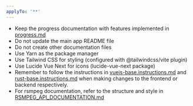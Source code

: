 ```yaml
---
applyTo: '**'
---
```


- Keep the progress documentation with features implemented in [progress.md](/progress.md)
- Do not update the main app README file
- Do not create other documentation files
- Use Yarn as the package manager
- Use Tailwind CSS for styling (configured with @tailwindcss/vite plugin)
- Use Lucide Vue Next for icons (lucide-vue-next package)
- Remember to follow the instructions in [vuejs-base.instructions.md](/.github/instructions/vuejs-base.instructions.md) and [rust-base.instructions.md](/.github/instructions/rust-base.instructions.md) when making changes to the frontend or backend respectively.
- For rsmpeg documentation, refer to the structure and style in [RSMPEG_API_DOCUMENTATION.md](/RSMPEG_API_DOCUMENTATION.md)